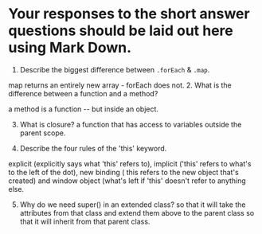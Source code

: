 # Your responses to the short answer questions should be laid out here using Mark Down.
1. Describe the biggest difference between `.forEach` & `.map`.

map returns an entirely new array - forEach does not. 
2. What is the difference between a function and a method?

a method is a function -- but inside an object.

3. What is closure?
a function that has access to variables outside the parent scope. 

4. Describe the four rules of the 'this' keyword.

explicit (explicitly says what 'this' refers to), implicit ('this' refers to what's to the left of the dot), new binding (
    this refers to the new object that's created) and window object (what's left if 'this' doesn't refer to anything else. 

5. Why do we need super() in an extended class?
so that it will take the attributes from that class and extend them above to the parent class so that it will inherit from that parent class. 
